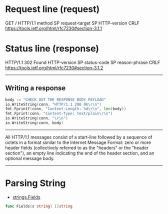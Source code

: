 # Request line (request)
GET / HTTP/1.1
method SP request-target SP HTTP-version CRLF
https://tools.ietf.org/html/rfc7230#section-3.1.1

# Status line (response)
HTTP/1.1 302 Found
HTTP-version SP status-code SP reason-phrase CRLF
https://tools.ietf.org/html/rfc7230#section-3.1.2

***

## Writing a response

``` Go
body := "CHECK OUT THE RESPONSE BODY PAYLOAD"
io.WriteString(conn, "HTTP/1.1 200 OK\r\n")
fmt.Fprintf(conn, "Content-Length: %d\r\n", len(body))
fmt.Fprint(conn, "Content-Type: text/plain\r\n")
io.WriteString(conn, "\r\n")
io.WriteString(conn, body)
```

***

All HTTP/1.1 messages consist of a start-line 
followed by a sequence of octets in a format similar to 
the Internet Message Format: zero or more header fields 
(collectively referred to as the "headers" or the "header section"), 
an empty line indicating the end of the header section, 
and an optional message body.

***

# Parsing String
- [strings.Fields](https://godoc.org/strings#Fields)
``` Go
func Fields(s string) []string
```